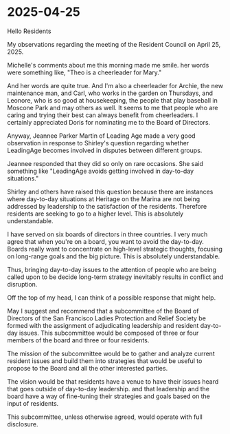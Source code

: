 # 2025-04-25
Hello Residents

My observations regarding the meeting of the Resident Council on April 25, 2025.

Michelle's comments about me this morning made me smile. her words were something like, "Theo is a cheerleader for Mary."

And her words are quite true. And I'm also a cheerleader for Archie, the new maintenance man, and Carl, who works in the garden on Thursdays, and Leonore, who is so good at housekeeping, the people that play baseball in Moscone Park and may others as well. It seems to me that people who are caring and trying their best can always benefit from cheerleaders. I certainly appreciated Doris for nominating me to the Board of Directors.

Anyway, Jeannee Parker Martin of Leading Age made a very good observation in response to Shirley's question regarding whether LeadingAge becomes involved in disputes between different groups.

Jeannee responded that they did so only on rare occasions. She said something like "LeadingAge avoids getting involved in day-to-day situations." 

Shirley and others have raised this question because there are instances where day-to-day situations at Heritage on the Marina are not being addressed by leadership to the satisfaction of the residents. Therefore residents are seeking to go to a higher level. This is absolutely understandable.

I have served on six boards of directors in three countries. I very much agree that when you're on a board, you want to avoid the day-to-day. Boards really want to concentrate on high-level strategic thoughts, focusing on long-range goals and the big picture. This is absolutely understandable.

Thus, bringing day-to-day issues to the attention of people who are being called upon to be decide long-term strategy inevitably results in conflict and disruption.

Off the top of my head, I can think of a possible response that might help. 

May I suggest and recommend that a subcommittee of the Board of Directors of the San Francisco Ladies Protection and Relief Society be formed with the assignment of adjudicating leadership and resident day-to-day issues. This subcommittee would be composed of three or four members of the board and three or four residents.

The mission of the subcommittee would be to gather and analyze current resident issues and build them into strategies that would be useful to propose to the Board and all the other interested parties. 

The vision would be that residents have a venue to have their issues heard that goes outside of day-to-day leadership. and that leadership and the board have a way of fine-tuning their strategies and goals based on the input of residents.

This subcommittee, unless otherwise agreed, would operate with full disclosure. 





